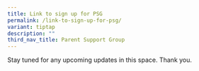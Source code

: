 ```yaml
---
title: Link to sign up for PSG
permalink: /link-to-sign-up-for-psg/
variant: tiptap
description: ""
third_nav_title: Parent Support Group
---
```

<p>Stay tuned for any upcoming updates in this space. Thank you.</p>